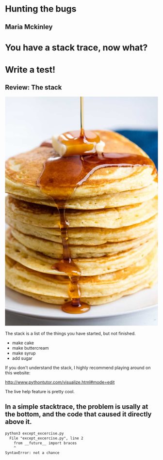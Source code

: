 # Hunting the bugs

## Maria Mckinley




# You have a stack trace, now what?




# Write a test!




## Review: The stack 
![alt text](assets/stack_pancakes.jpg "https://thestayathomechef.com/pancake-recipe/")


The stack is a list of the things you have started, but not finished.

* make cake
* make buttercream
* make syrup
* add sugar

If you don't understand the stack, I highly recommend playing around on this website:

http://www.pythontutor.com/visualize.html#mode=edit

The live help feature is pretty cool.




## In a simple stacktrace, the problem is usally at the bottom, and the code that caused it directly above it.

```
python3 except_excercise.py
  File "except_excercise.py", line 2
    from __future__ import braces
    ^
SyntaxError: not a chance
```

